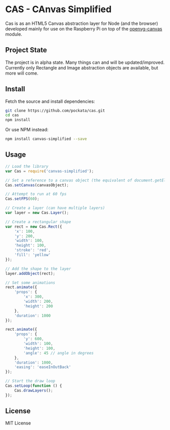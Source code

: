 # CAS - CAnvas Simplified
Cas is as an HTML5 Canvas abstraction layer for Node (and the browser) developed mainly for use on the Raspberry Pi on top of the [openvg-canvas](https://github.com/luismreis/node-openvg-canvas) module.

## Project State
The project is in alpha state. Many things can and will be updated/improved.  
Currently only Rectangle and Image abstraction objects are available, but more will come.

## Install
Fetch the source and install dependencies:
```sh
git clone https://github.com/pockata/cas.git
cd cas
npm install
```
Or use NPM instead:
```sh
npm install canvas-simplified --save
```

## Usage
```javascript
// Load the library
var Cas = require('canvas-simplified');

// Set a reference to a canvas object (the equivalent of document.getElementById('canvas'))
Cas.setCanvas(canvasObject);

// Attempt to run at 60 fps
Cas.setFPS(60);

// Create a layer (can have multiple layers)
var layer = new Cas.Layer();

// Create a rectangular shape
var rect = new Cas.Rect({
    'x': 100,
    'y': 200,
    'width': 100,
    'height': 100,
    'stroke': 'red',
    'fill': 'yellow'
});

// Add the shape to the layer
layer.addObject(rect);

// Set some animations
rect.animate({
    'props': {
        'x': 300,
        'width': 200,
        'height': 200
    },
    'duration': 1000
});

rect.animate({
    'props': {
        'y': 600,
        'width': 100,
        'height': 100,
        'angle': 45 // angle in degrees
    },
    'duration': 1000,
    'easing': 'easeInOutBack'
});

// Start the draw loop
Cas.setLoop(function () {
    Cas.drawLayers();
});
```

## License
MIT License
